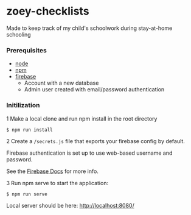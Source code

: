 # zoey-checklists

Made to keep track of my child's schoolwork during stay-at-home schooling

### Prerequisites

- [node](https://nodejs.org/)
- [npm](https://www.npmjs.com/)
- [firebase](https://firebase.google.com)
  - Account with a new database
  - Admin user created with email/password authentication

### Initilization

1 Make a local clone and run npm install in the root directory

```
$ npm run install
```

2 Create a `/secrets.js` file that exports your firebase config by default.

Firebase authentication is set up to use web-based username and password.

See the [Firebase Docs](https://firebase.google.com/docs/web/setup?authuser=0) for more info.

3 Run npm serve to start the application:

```
$ npm run serve
```

Local server should be here: [http://localhost:8080/](http://localhost:8080/)
